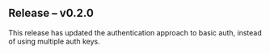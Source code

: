 ## Release &ndash; v0.2.0 ##

This release has updated the authentication approach to basic auth, instead of using multiple auth keys.
